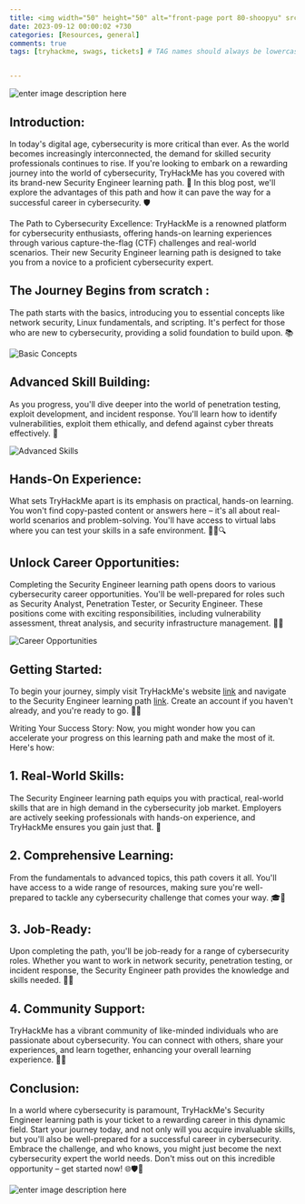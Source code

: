 ```yaml
---
title: <img width="50" height="50" alt="front-page port 80-shoopyu" src="https://miro.medium.com/v2/resize:fit:1400/1*2lQXVuZ4cOaSdbWaf9NPYA.png">Unlock Your Cybersecurity Career with TryHackMe's New Security Engineer Learning Path 🛡️
date: 2023-09-12 00:00:02 +730
categories: [Resources, general]
comments: true
tags: [tryhackme, swags, tickets] # TAG names should always be lowercase


---
```

![enter image description here](https://preview.redd.it/new-security-engineer-path-win-20-000-worth-of-prizes-v0-wj04lclbinnb1.png?width=1920&format=png&auto=webp&s=02d97986dbbd084068d6947b888052286900d75a)

## Introduction:
In today's digital age, cybersecurity is more critical than ever. As the world becomes increasingly interconnected, the demand for skilled security professionals continues to rise. If you're looking to embark on a rewarding journey into the world of cybersecurity, TryHackMe has you covered with its brand-new Security Engineer learning path. 🚀 In this blog post, we'll explore the advantages of this path and how it can pave the way for a successful career in cybersecurity. 🛡️

The Path to Cybersecurity Excellence:
TryHackMe is a renowned platform for cybersecurity enthusiasts, offering hands-on learning experiences through various capture-the-flag (CTF) challenges and real-world scenarios. Their new Security Engineer learning path is designed to take you from a novice to a proficient cybersecurity expert.

## **The Journey Begins from scratch :**
The path starts with the basics, introducing you to essential concepts like network security, Linux fundamentals, and scripting. It's perfect for those who are new to cybersecurity, providing a solid foundation to build upon. 📚

![Basic Concepts](https://media.giphy.com/media/3oKIPyetUBwn9afCHS/giphy.gif)

## **Advanced Skill Building:**
As you progress, you'll dive deeper into the world of penetration testing, exploit development, and incident response. You'll learn how to identify vulnerabilities, exploit them ethically, and defend against cyber threats effectively. 💪

![Advanced Skills](https://media.giphy.com/media/21GDVEidE82LIqA4ph/giphy.gif)

## **Hands-On Experience:**
What sets TryHackMe apart is its emphasis on practical, hands-on learning. You won't find copy-pasted content or answers here – it's all about real-world scenarios and problem-solving. You'll have access to virtual labs where you can test your skills in a safe environment. 👩‍💻🔍



## **Unlock Career Opportunities:**
Completing the Security Engineer learning path opens doors to various cybersecurity career opportunities. You'll be well-prepared for roles such as Security Analyst, Penetration Tester, or Security Engineer. These positions come with exciting responsibilities, including vulnerability assessment, threat analysis, and security infrastructure management. 💼💼

![Career Opportunities](https://i.redd.it/r7k5pw6ertaa1.png)

## **Getting Started:**
To begin your journey, simply visit TryHackMe's website [link](https://tryhackme.com) and navigate to the Security Engineer learning path [link](https://tryhackme.com/path/outline/security-engineer-training). Create an account if you haven't already, and you're ready to go. 🚀🔐

Writing Your Success Story:
Now, you might wonder how you can accelerate your progress on this learning path and make the most of it. Here's how:

## **1. Real-World Skills:**
The Security Engineer learning path equips you with practical, real-world skills that are in high demand in the cybersecurity job market. Employers are actively seeking professionals with hands-on experience, and TryHackMe ensures you gain just that. 🌟

## **2. Comprehensive Learning:**
From the fundamentals to advanced topics, this path covers it all. You'll have access to a wide range of resources, making sure you're well-prepared to tackle any cybersecurity challenge that comes your way. 🎓📘

## **3. Job-Ready:**
Upon completing the path, you'll be job-ready for a range of cybersecurity roles. Whether you want to work in network security, penetration testing, or incident response, the Security Engineer path provides the knowledge and skills needed. 💼💼

## **4. Community Support:**
TryHackMe has a vibrant community of like-minded individuals who are passionate about cybersecurity. You can connect with others, share your experiences, and learn together, enhancing your overall learning experience. 🤝🌐



## Conclusion:
In a world where cybersecurity is paramount, TryHackMe's Security Engineer learning path is your ticket to a rewarding career in this dynamic field. Start your journey today, and not only will you acquire invaluable skills, but you'll also be well-prepared for a successful career in cybersecurity. Embrace the challenge, and who knows, you might just become the next cybersecurity expert the world needs. Don't miss out on this incredible opportunity – get started now! 🌐🛡️🚀


![enter image description here](https://media.giphy.com/media/DAtJCG1t3im1G/giphy.gif)
